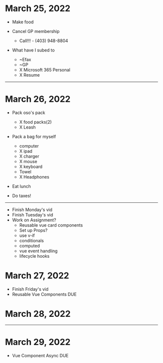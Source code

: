 # March 25, 2022

- Make food

- Cancel GP membership

  - Call!!! - (403) 948-8804

- What have I subed to
  - ~Efax
  - ~GP
  - X Microsoft 365 Personal
  - X Resume

---

# March 26, 2022

- Pack oso's pack

  - X food packs(2)
  - X Leash

- Pack a bag for myself

  - computer
  - X ipad
  - X charger
  - X mouse
  - X keyboard
  - Towel
  - X Headphones

- Eat lunch

- Do taxes!

---

- Finish Monday's vid
- Finish Tuesday's vid
- Work on Assignment?
  - Reusable vue card components
  - Set up Props?
  - use v-if
  - conditionals
  - computed
  - vue event handling
  - lifecycle hooks

# March 27, 2022

- Finish Friday's vid
- Reusable Vue Components DUE

# March 28, 2022

---

# March 29, 2022

- Vue Component Async DUE
